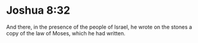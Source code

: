 # Joshua 8:32

And there, in the presence of the people of Israel, he wrote on the stones a copy of the law of Moses, which he had written.
